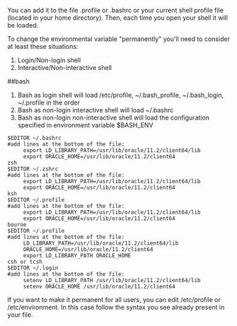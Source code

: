 You can add it to the file .profile or .bashrc or your current shell profile file (located in your home directory). Then, each time you open your shell it will be loaded.

To change the environmental variable "permanently" you'll need to consider at least these situations:

1. Login/Non-login shell
2. Interactive/Non-interactive shell

##bash

1. Bash as login shell will load /etc/profile, ~/.bash_profile, ~/.bash_login, ~/.profile in the order
2. Bash as non-login interactive shell will load ~/.bashrc
3. Bash as non-login non-interactive shell will load the configuration specified in environment variable $BASH_ENV

```
$EDITOR ~/.bashrc
#add lines at the bottom of the file:  
     export LD_LIBRARY_PATH=/usr/lib/oracle/11.2/client64/lib
     export ORACLE_HOME=/usr/lib/oracle/11.2/client64
zsh
$EDITOR ~/.zshrc
#add lines at the bottom of the file:  
     export LD_LIBRARY_PATH=/usr/lib/oracle/11.2/client64/lib
     export ORACLE_HOME=/usr/lib/oracle/11.2/client64
ksh
$EDITOR ~/.profile
#add lines at the bottom of the file:  
     export LD_LIBRARY_PATH=/usr/lib/oracle/11.2/client64/lib
     export ORACLE_HOME=/usr/lib/oracle/11.2/client64
bourne
$EDITOR ~/.profile
#add lines at the bottom of the file:  
     LD_LIBRARY_PATH=/usr/lib/oracle/11.2/client64/lib     
     ORACLE_HOME=/usr/lib/oracle/11.2/client64
     export LD_LIBRARY_PATH ORACLE_HOME
csh or tcsh
$EDITOR ~/.login
#add lines at the bottom of the file:  
     setenv LD_LIBRARY_PATH /usr/lib/oracle/11.2/client64/lib
     setenv ORACLE_HOME /usr/lib/oracle/11.2/client64
```   
  
If you want to make it permanent for all users, you can edit /etc/profile or /etc/environment.
In this case follow the syntax you see already present in your file.
